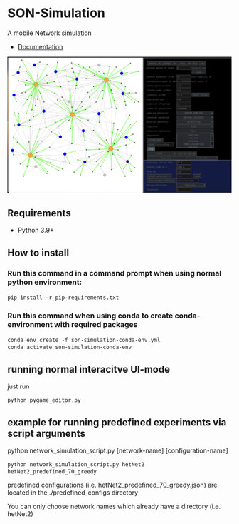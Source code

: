 # SON-Simulation

A mobile Network simulation

- [Documentation](https://www.youtube.com/watch?v=VQyViaC_QOg&ab_channel=OzzyManReviews)

![topologyimage](topologyimage.png)

## Requirements

- Python 3.9+

## How to install

### Run this command in a command prompt when using normal python environment:

```
pip install -r pip-requirements.txt
```

### Run this command when using conda to create conda-environment with required packages

```
conda env create -f son-simulation-conda-env.yml
conda activate son-simulation-conda-env
```

## running normal interacitve UI-mode

just run

```
python pygame_editor.py
```

## example for running predefined experiments via script arguments

python network_simulation_script.py [network-name] [configuration-name]

```
python network_simulation_script.py hetNet2 hetNet2_predefined_70_greedy
```

predefined configurations (i.e. hetNet2_predefined_70_greedy.json) are located in the ./predefined_configs directory

You can only choose network names which already have a directory (i.e. hetNet2)
